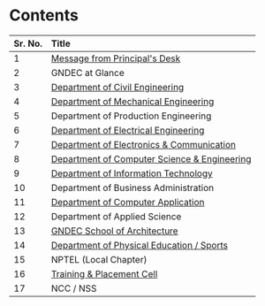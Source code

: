
# Contents

| Sr. No. | Title                                                            |
|:--------|:-----------------------------------------------------------------|
| 1       | [Message from Principal's Desk](../Principal/Principal.md)       |
| 2       | GNDEC at Glance                                                  |
| 3       | [Department of Civil Engineering](../CE/CE.md)                   |
| 4       | [Department of Mechanical Engineering](../ME/ME.md)              |
| 5       | Department of Production Engineering                             |
| 6       | [Department of Electrical Engineering](../EE/EE.md)              |
| 7       | [Department of Electronics & Communication](../ECE/ECE.md)       |
| 8       | [Department of Computer Science & Engineering](../CSE/CSE.md)    |
| 9       | [Department of Information Technology](../IT/IT.md)              |
| 10      | Department of Business Administration                            |
| 11      | [Department of Computer Application](../MCA/mca.md)              |
| 12      | Department of Applied Science                                    |
| 13      | [GNDEC School of Architecture](../SoA/SoA.md)                    |
| 14      | [Department of Physical Education / Sports](../Sports/Sports.md) |
| 15      | NPTEL (Local Chapter)                                            |
| 16      | [Training & Placement Cell](../T&P/t&p.md)                       |
| 17      | NCC / NSS                                                        |
